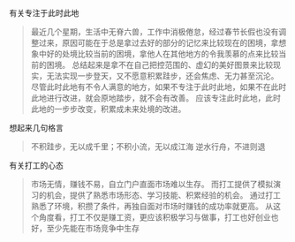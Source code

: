 有关专注于此时此地
> 最近几个星期，生活中无脊六兽，工作中消极倦怠，经过春节长假也没有调整过来，原因可能在于总是拿过去好的部分的记忆来比较现在的困境，拿想象中好的处境比较当前的困境，拿他人在其他地方的令我羡慕的点来比较当前的困境。
> 总结起来是拿不在自己把控范围的、虚幻的美好图景来比较现实，无法实现一步登天，又不愿意积累跬步，还会焦虑、无力甚至沉沦。
> 尽管此时此地有不令人满意的地方，如果不专注于此时此地，如果不在此时此地进行改进，就会原地踏步，就不会有改善。
> 应该专注此时此地，此时此地的一步步改变，积累成未来处境的改进。

想起来几句格言
> 不积跬步，无以成千里；不积小流，无以成江海
> 逆水行舟，不进则退

有关打工的心态
> 市场无情，赚钱不易，自立门户直面市场难以生存。
> 而打工提供了模拟演习的机会，提供了熟悉市场形态、学习技能、积累经验的机会。
> 通过打工熟悉了环境，积攒了条件，再独自面对市场时赚钱的成功率就更高。
> 从这个角度看，打工不仅是赚工资，更应该积极学习与做事，打工也好创业也好，至少先能在市场竞争中生存
